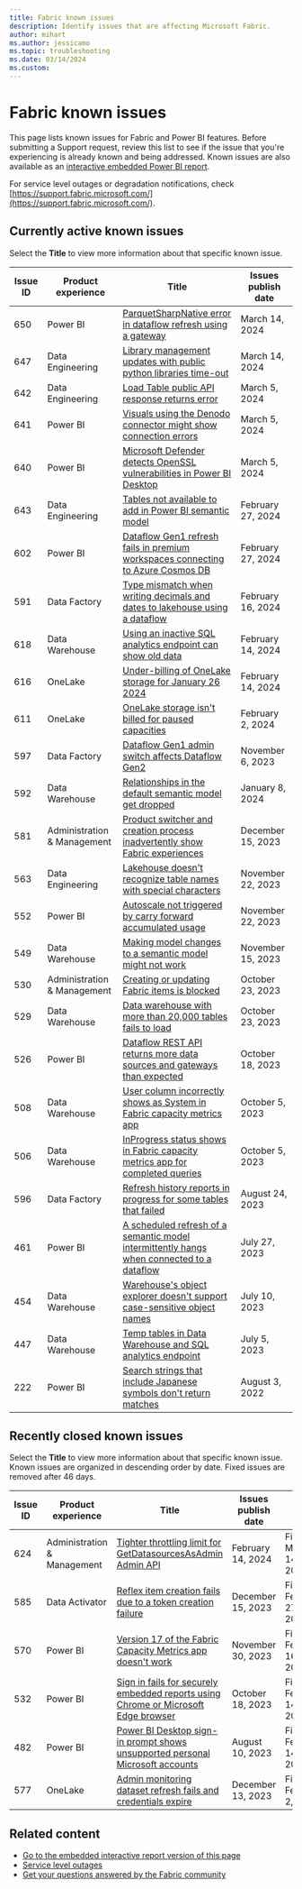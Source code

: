 ```yaml
---
title: Fabric known issues
description: Identify issues that are affecting Microsoft Fabric.
author: mihart
ms.author: jessicamo
ms.topic: troubleshooting    
ms.date: 03/14/2024
ms.custom:
---
```


# Fabric known issues

This page lists known issues for Fabric and Power BI features. Before submitting a Support request, review this list to see if the issue that you're experiencing is already known and being addressed. Known issues are also available as an [interactive embedded Power BI report](https://support.fabric.microsoft.com/known-issues/).

For service level outages or degradation notifications, check [https://support.fabric.microsoft.com/](https://support.fabric.microsoft.com/).  

## Currently active known issues

Select the **Title** to view more information about that specific known issue.

|  Issue ID |  Product experience     |  Title                           |  Issues publish date |  
|-----------|-------------------------|----------------------------------|----------------------|
|  650  | Power BI | [ParquetSharpNative error in dataflow refresh using a gateway](known-issues/known-issue-650-parquetsharpnative-error-dataflow-refresh-using-gateway.md) | March 14, 2024 |
|  647  | Data Engineering | [Library management updates with public python libraries time-out](known-issues/known-issue-647-library-management-updates-public-python-libraries-time-out.md) | March 14, 2024 |
|  642  | Data Engineering | [Load Table public API response returns error](known-issues/known-issue-642-load-table-public-api-response-returns-error.md) | March 5, 2024 |
|  641  | Power BI | [Visuals using the Denodo connector might show connection errors](known-issues/known-issue-641-visuals-using-denodo-connector-might-show-connection-errors.md) | March 5, 2024 |
|  640  | Power BI | [Microsoft Defender detects OpenSSL vulnerabilities in Power BI Desktop](known-issues/known-issue-640-microsoft-defender-detects-openssl-vulnerabilities-desktop.md) | March 5, 2024 |
|  643  | Data Engineering | [Tables not available to add in Power BI semantic model](known-issues/known-issue-643-tables-not-available-semantic-model.md) | February 27, 2024 |
|  602  | Power BI | [Dataflow Gen1 refresh fails in premium workspaces connecting to Azure Cosmos DB](known-issues/known-issue-602-dataflow-gen1-premium-workspaces-azure-cosmos-db.md) | February 27, 2024 |
|  591  | Data Factory | [Type mismatch when writing decimals and dates to lakehouse using a dataflow](known-issues/known-issue-591-type-mismatch-lakehouse-using-dataflow.md) | February 16, 2024 |
|  618  | Data Warehouse | [Using an inactive SQL analytics endpoint can show old data](known-issues/known-issue-618-using-inactive-sql-analytics-endpoint-old-data.md) | February 14, 2024 |
|  616  | OneLake | [Under-billing of OneLake storage for January 26 2024](known-issues/known-issue-616-under-billing-onelake-storage.md) | February 14, 2024 |
|  611  | OneLake | [OneLake storage isn't billed for paused capacities](known-issues/known-issue-611-onelake-storage-not-billed-paused-capacities.md) | February 2, 2024 |
|  597  | Data Factory   | [Dataflow Gen1 admin switch affects Dataflow Gen2](known-issues/known-issue-597-dataflow-gen1-admin-switch-affects-dataflow-gen2.md) | November 6, 2023 |
|  592  | Data Warehouse | [Relationships in the default semantic model get dropped](known-issues/known-issue-592-relationships-default-semantic-model-dropped.md)  | January 8, 2024 |
|  581  | Administration & Management | [Product switcher and creation process inadvertently show Fabric experiences](known-issues/known-issue-581-product-switcher-creation-process-inadvertently-show-experiences.md)  | December 15, 2023 |
|  563  | Data Engineering | [Lakehouse doesn't recognize table names with special characters](known-issues/known-issue-563-lakehouse-does-not-recognize-table-names-special-characters.md)  | November 22, 2023 |
|  552  | Power BI  |  [Autoscale not triggered by carry forward accumulated usage](known-issues/known-issue-552-autoscale-not-triggered-carry-forward-accumulated-usage.md)   | November 22, 2023  |
|  549  | Data Warehouse | [Making model changes to a semantic model might not work](known-issues/known-issue-549-making-model-changes-semantic-model-might-not-work.md)  | November 15, 2023 |
|  530  | Administration & Management | [Creating or updating Fabric items is blocked](known-issues/known-issue-530-creating-updating-fabric-items-blocked.md)  | October 23, 2023 |
|  529  | Data Warehouse | [Data warehouse with more than 20,000 tables fails to load](known-issues/known-issue-529-data-warehouse-more-than-20000-tables-fails-to-load.md)  | October 23, 2023 |
|  526  | Power BI | [Dataflow REST API returns more data sources and gateways than expected](known-issues/known-issue-526-dataflow-rest-api-returns-more-data-sources-gateways.md)    | October 18, 2023 |
|  508  | Data Warehouse | [User column incorrectly shows as System in Fabric capacity metrics app](known-issues/known-issue-508-user-column-incorrectly-shows-system-metrics-app.md)  | October 5, 2023 |
|  506  | Data Warehouse | [InProgress status shows in Fabric capacity metrics app for completed queries](known-issues/known-issue-506-inprogress-status-shows-fabric-capacity-metrics-app-completed-queries.md)  | October 5, 2023 |
|  596  | Data Factory   | [Refresh history reports in progress for some tables that failed](known-issues/known-issue-596-refresh-history-reports-in-progress-for-failed-tables.md)  | August 24, 2023 |
|  461  | Power BI           | [A scheduled refresh of a semantic model intermittently hangs when connected to a dataflow](known-issues/known-issue-461-scheduled-refresh-dataset-hangs.md)    | July 27, 2023  |
|  454  | Data Warehouse              | [Warehouse's object explorer doesn't support case-sensitive object names](known-issues/known-issue-454-data-warehouse-object-explorer-unsupport-case-sensitive-names.md)    |  July 10, 2023  |
|  447  | Data Warehouse              | [Temp tables in Data Warehouse and SQL analytics endpoint](known-issues/known-issue-447-temp-tables-data-warehouse-sql-endpoint.md)    |  July 5, 2023  |
|  222  | Power BI                 |  [Search strings that include Japanese symbols don't return matches](known-issues/known-issue-222-search-strings-japanese-symbols-dont-work.md)   |  August 3, 2022  |

## Recently closed known issues

Select the **Title** to view more information about that specific known issue. Known issues are organized in descending order by date. Fixed issues are removed after 46 days.

|  Issue ID |  Product experience     |  Title                           |  Issues publish date | Issue fixed date |
|-----------|-------------------------|----------------------------------|----------------------|------------------|
|  624  | Administration & Management | [Tighter throttling limit for GetDatasourcesAsAdmin Admin API](known-issues/known-issue-624-tighter-throttling-limit-getdatasourcesasadmin-admin-api.md) | February 14, 2024 | Fixed: March 14, 2024 |
|  585  | Data Activator | [Reflex item creation fails due to a token creation failure](known-issues/known-issue-585-reflex-item-creation-fails-token-creation-failure.md)  | December 15, 2023 | Fixed: February 27, 2024 |
|  570  | Power BI |  [Version 17 of the Fabric Capacity Metrics app doesn't work](known-issues/known-issue-570-version-17-capacity-metrics-app-does-not-work.md)    | November 30, 2023 | Fixed: February 16, 2024 |
|  532  | Power BI | [Sign in fails for securely embedded reports using Chrome or Microsoft Edge browser](known-issues/known-issue-532-sign-in-fails-securely-embedded-reports-using-chrome-browser.md)    | October 18, 2023 | Fixed: February 14, 2024 |
|  482  | Power BI              | [Power BI Desktop sign-in prompt shows unsupported personal Microsoft accounts](known-issues/known-issue-482-desktop-sign-in-prompt-shows-unsupported-personal-microsoft-accounts.md)    | August 10, 2023   | Fixed: February 14, 2024 |
|  577  | OneLake  | [Admin monitoring dataset refresh fails and credentials expire](known-issues/known-issue-577-tables-not-visible-sql-endpoint-for-some-shortcuts.md)  | December 13, 2023  | Fixed: February 2, 2024  |

## Related content

- [Go to the embedded interactive report version of this page](https://support.fabric.microsoft.com/known-issues/)
- [Service level outages](https://support.fabric.microsoft.com/)
- [Get your questions answered by the Fabric community](https://community.fabric.microsoft.com)

